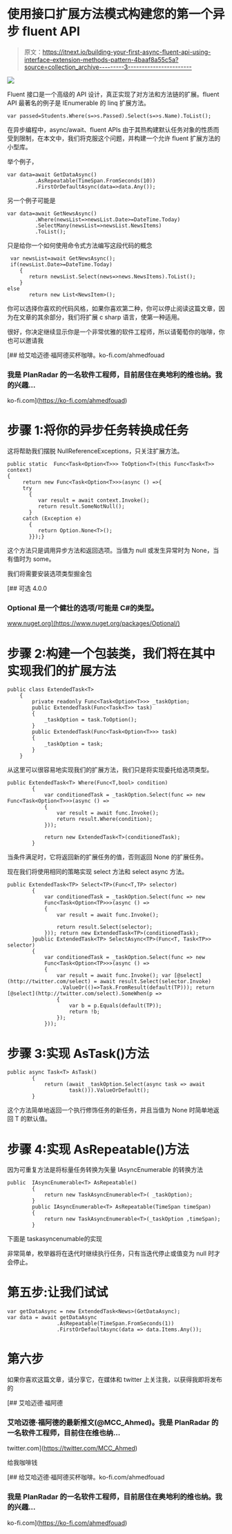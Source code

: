# 使用接口扩展方法模式构建您的第一个异步 fluent API

> 原文：<https://itnext.io/building-your-first-async-fluent-api-using-interface-extension-methods-pattern-4baaf8a55c5a?source=collection_archive---------3----------------------->

![](img/77449c481e5fc56866de34ba78638473.png)

Fluent 接口是一个高级的 API 设计，真正实现了对方法和方法链的扩展。fluent API 最著名的例子是 IEnumerable 的 linq 扩展方法。

```
var passed=Students.Where(s=>s.Passed).Select(s=>s.Name).ToList();
```

在异步编程中，async/await、fluent APIs 由于其热构建默认任务对象的性质而受到限制，在本文中，我们将克服这个问题，并构建一个允许 fluent 扩展方法的小型库。

举个例子，

```
var data=await GetDataAsync()
         .AsRepeatable(TimeSpan.FromSeconds(10))
         .FirstOrDefaultAsync(data=>data.Any());
```

另一个例子可能是

```
var data=await GetNewsAsync()
         .Where(newsList=>newsList.Date>=DateTime.Today)
         .SelectMany(newsList=>newsList.NewsItems)
         .ToList();
```

只是给你一个如何使用命令式方法编写这段代码的概念

```
 var newsList=await GetNewsAsync();
 if(newsList.Date>=DateTime.Today)
    {
       return newsList.Select(news=>news.NewsItems).ToList();
    }
else
       return new List<NewsItem>();
```

你可以选择你喜欢的代码风格，如果你喜欢第二种，你可以停止阅读这篇文章，因为在文章的其余部分，我们将扩展 c sharp 语言，使第一种适用。

很好，你决定继续显示你是一个非常优雅的软件工程师，所以请葡萄你的咖啡，你也可以邀请我

[](https://ko-fi.com/ahmedfouad) [## 给艾哈迈德·福阿德买杯咖啡。ko-fi.com/ahmedfouad

### 我是 PlanRadar 的一名软件工程师，目前居住在奥地利的维也纳。我的兴趣…

ko-fi.com](https://ko-fi.com/ahmedfouad) 

# 步骤 1:将你的异步任务<t>转换成任务</t>

这将帮助我们摆脱 NullReferenceExceptions，只关注扩展方法。

```
public static  Func<Task<Option<T>>> ToOption<T>(this Func<Task<T>> context)
{
     return new Func<Task<Option<T>>>(async () =>{
     try
       {
          var result = await context.Invoke();
          return result.SomeNotNull();
       }
     catch (Exception e)
       {
          return Option.None<T>();
       }});}
```

这个方法只是调用异步方法和返回选项。当值为 null 或发生异常时为 None，当有值时为 some。

我们将需要安装选项类型掘金包

[](https://www.nuget.org/packages/Optional/) [## 可选 4.0.0

### Optional 是一个健壮的选项/可能是 C#的类型。

www.nuget.org](https://www.nuget.org/packages/Optional/) 

# 步骤 2:构建一个包装类，我们将在其中实现我们的扩展方法

```
public class ExtendedTask<T>
    {
        private readonly Func<Task<Option<T>>> _taskOption;
        public ExtendedTask(Func<Task<T>> task)
        {
            _taskOption = task.ToOption();
        }
        public ExtendedTask(Func<Task<Option<T>>> task)
        {
            _taskOption = task;
        }
    }
```

从这里可以很容易地实现我们的扩展方法，我们只是将实现委托给选项类型。

```
public ExtendedTask<T> Where(Func<T,bool> condition)
        {
            var conditionedTask = _taskOption.Select(func => new Func<Task<Option<T>>>(async () =>
            {
                var result = await func.Invoke();
                return result.Where(condition);
            }));

            return new ExtendedTask<T>(conditionedTask);
        }
```

当条件满足时，它将返回新的扩展任务<t>的值，否则返回 None 的扩展任务<t>。</t></t>

现在我们将使用相同的策略实现 select 方法和 select async 方法。

```
public ExtendedTask<TP> Select<TP>(Func<T,TP> selector)
        {
            var conditionedTask = _taskOption.Select(func => new 
            Func<Task<Option<TP>>>(async () =>
            {
                var result = await func.Invoke();

                return result.Select(selector);
            })); return new ExtendedTask<TP>(conditionedTask);
        }public ExtendedTask<TP> SelectAsync<TP>(Func<T, Task<TP>> selector)
        {
            var conditionedTask = _taskOption.Select(func => new  
            Func<Task<Option<TP>>>(async () =>
            {
                var result = await func.Invoke(); var [@select](http://twitter.com/select) = await result.Select(selector.Invoke)
                 .ValueOr(()=>Task.FromResult(default(TP))); return [@select](http://twitter.com/select).SomeWhen(p =>
                {
                    var b = p.Equals(default(TP));
                    return !b;
                });
            }));
```

# 步骤 3:实现 AsTask()方法

```
public async Task<T> AsTask()
        {
            return (await _taskOption.Select(async task => await 
                    task())).ValueOrDefault();
        }
```

这个方法简单地返回一个执行修饰任务的新任务，并且当值为 None 时简单地返回 T 的默认值。

# 步骤 4:实现 AsRepeatable()方法

因为可重复方法是将标量任务<t>转换为矢量 IAsyncEnumerable <t>的转换方法</t></t>

```
public  IAsyncEnumerable<T> AsRepeatable()
        {
            return new TaskAsyncEnumerable<T>( _taskOption);
        }
        public IAsyncEnumerable<T> AsRepeatable(TimeSpan timeSpan)
        {
            return new TaskAsyncEnumerable<T>(_taskOption ,timeSpan);
        }
```

下面是 taskasyncenumable<t>的实现</t>

非常简单，枚举器将在迭代时继续执行任务，只有当迭代停止或值变为 null 时才会停止。

# 第五步:让我们试试

```
var getDataAsync = new ExtendedTask<News>(GetDataAsync);
var data = await getDataAsync
                .AsRepeatable(TimeSpan.FromSeconds(1))
                .FirstOrDefaultAsync(data => data.Items.Any());
```

# 第六步

如果你喜欢这篇文章，请分享它，在媒体和 twitter 上关注我，以获得我即将发布的

[](https://twitter.com/MCC_Ahmed) [## 艾哈迈德·福阿德

### 艾哈迈德·福阿德的最新推文(@MCC_Ahmed)。我是 PlanRadar 的一名软件工程师，目前住在维也纳…

twitter.com](https://twitter.com/MCC_Ahmed) 

给我咖啡钱

[](https://ko-fi.com/ahmedfouad) [## 给艾哈迈德·福阿德买杯咖啡。ko-fi.com/ahmedfouad

### 我是 PlanRadar 的一名软件工程师，目前居住在奥地利的维也纳。我的兴趣…

ko-fi.com](https://ko-fi.com/ahmedfouad)